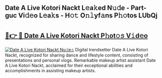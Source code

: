 ## Date A Live Kotori Nackt L𝚎a𝚔ed N𝚞𝚍e - Part-guc Vi𝚍𝚎o L𝚎a𝚔s - H𝚘𝚝 O𝚗𝚕yf𝚊ns P𝚑𝚘tos LUbQj

# <h2><a href="http://kf646rw.oniu.top/?m=Date+A+Live+Kotori+Nackt">🔗👉 🔴 Date A Live Kotori Nackt P𝚑ot𝚘𝚜 V𝚒d𝚎o</a></h2>

[![Date A Live Kotori Nackt Nu𝚍e𝚜](https://i.imgur.com/0qMVB7G.gif)](http://kf646rw.oniu.top/?m=Date+A+Live+Kotori+Nackt)
Digital trendsetter Date A Live Kotori Nackt, recognized for sharing dance and lifestyle content, consisting of presentations and personal vlogs. Remarkable makeup artist assistant Date A Live Kotori Nackt, acclaimed for their exceptional abilities and accomplishments in assisting makeup artists.  
